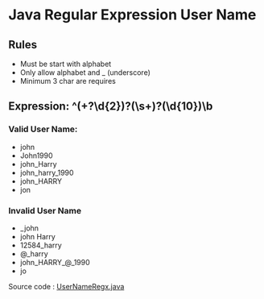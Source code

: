 # Java Regular Expression User Name

## Rules

* Must be start with alphabet
* Only allow alphabet and _ (underscore)
* Minimum 3 char are requires
 

## Expression: ^(\+?\d{2})?(\s+)?(\d{10})\b

### Valid User Name:
* john
* John1990
* john_Harry
* john_harry_1990
* john_HARRY
* jon
 
### Invalid User Name
*  _john
* john Harry
* 12584_harry
* @_harry
* john_HARRY_@_1990
* jo

Source code : [UserNameRegx.java](UserNameRegx.java)
